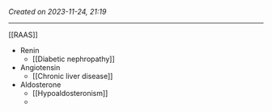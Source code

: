 *Created on 2023-11-24, 21:19* 

---
[[RAAS]] 
- Renin
	- [[Diabetic nephropathy]] 
- Angiotensin
	- [[Chronic liver disease]] 
- Aldosterone
	- [[Hypoaldosteronism]]
	- 
